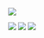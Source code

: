 ![](https://komarev.com/ghpvc/?username=bGlzdGRlcg&color=blue)

[![](https://github-readme-stats.vercel.app/api/top-langs/?username=bGlzdGRlcg&layout=compact)]()
[![](https://github-readme-stats.vercel.app/api?username=bGlzdGRlcg&count_private=true&show_icons=true)]()
[![](https://github-readme-stats.vercel.app/api/pin/?username=TUdHQQ&repo=Gochuumon-wa-Usagi-Desu-ka)](https://github.com/TUdHQQ/Gochuumon-wa-Usagi-Desu-ka)
